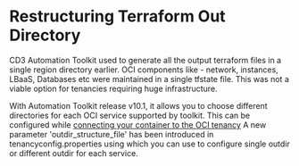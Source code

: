 # Restructuring Terraform Out Directory
CD3 Automation Toolkit used to generate all the output terraform files in a single region directory earlier.
OCI components like - network, instances, LBaaS, Databases etc were maintained in a single tfstate file.
This was not a viable option for tenancies requiring huge infrastructure.

With Automation Toolkit release v10.1, it allows you to choose different directories for each OCI service supported by toolkit.
This can be configured while [connecting your container to the OCI tenancy](/cd3_automation_toolkit/documentation/user_guide/Connect_container_to_OCI_Tenancy.md#connect-docker-container-to-oci-tenancy)
A new parameter 'outdir_structure_file' has been introduced in tenancyconfig.properties using which you can use to configure single outdir or different outdir for each service.




